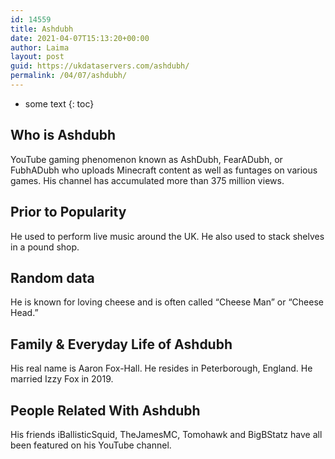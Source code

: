```yaml
---
id: 14559
title: Ashdubh
date: 2021-04-07T15:13:20+00:00
author: Laima
layout: post
guid: https://ukdataservers.com/ashdubh/
permalink: /04/07/ashdubh/
---
```


* some text
{: toc}


## Who is Ashdubh
                  
                  
                  
YouTube gaming phenomenon known as AshDubh, FearADubh, or FubhADubh who uploads Minecraft content as well as funtages on various games. His channel has accumulated more than 375 million views. 
                  
              
            
              
            
                
                
                
## Prior to Popularity
                  
                  
                  
He used to perform live music around the UK. He also used to stack shelves in a pound shop. 
                  
              
            
              
            
                
                
                
## Random data
                  
                  
                  
He is known for loving cheese and is often called &#8220;Cheese Man&#8221; or &#8220;Cheese Head.&#8221; 
                  
              
            
              
            
                
                
                
## Family & Everyday Life of Ashdubh
                  
                  
                  
His real name is Aaron Fox-Hall. He resides in Peterborough, England. He married Izzy Fox in 2019. 
                  
              
            
              
            
                
                
                
## People Related With Ashdubh
                  
                  
                  
His friends iBallisticSquid, TheJamesMC, Tomohawk and BigBStatz have all been featured on his YouTube channel. 
                  
              
            
              
            
                
              
            
              
              
            
            
              
            
          
          
          